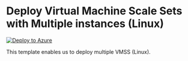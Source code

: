 # Deploy Virtual Machine Scale Sets with Multiple instances (Linux)


[![Deploy to Azure](https://aka.ms/deploytoazurebutton)](https://portal.azure.com/#create/Microsoft.Template/uri/https%3A%2F%2Fraw.githubusercontent.com%2Fmehul-birari%2Fsample-arm-templates%2Fmaster%2Fvmss-multiple-instances-linux%2Fazuredeploy.json)  

This template enables us to deploy multiple VMSS (Linux). 


